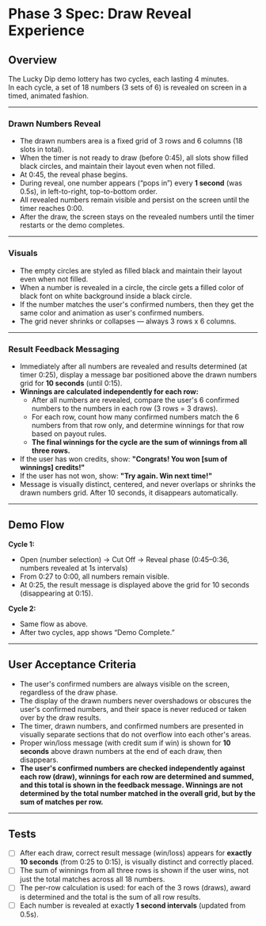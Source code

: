 # Phase 3 Spec: Draw Reveal Experience

## Overview

The Lucky Dip demo lottery has two cycles, each lasting 4 minutes.  
In each cycle, a set of 18 numbers (3 sets of 6) is revealed on screen in a timed, animated fashion.

---

### Drawn Numbers Reveal

- The drawn numbers area is a fixed grid of 3 rows and 6 columns (18 slots in total).
- When the timer is not ready to draw (before 0:45), all slots show filled black circles, and maintain their layout even when not filled.
- At 0:45, the reveal phase begins.
- During reveal, one number appears (“pops in”) every **1 second** (was 0.5s), in left-to-right, top-to-bottom order.
- All revealed numbers remain visible and persist on the screen until the timer reaches 0:00.
- After the draw, the screen stays on the revealed numbers until the timer restarts or the demo completes.

---

### Visuals

- The empty circles are styled as filled black and maintain their layout even when not filled.
- When a number is revealed in a circle, the circle gets a filled color of black font on white background inside a black circle. 
- If the number matches the user's confirmed numbers, then they get the same color and animation as user's confirmed numbers.
- The grid never shrinks or collapses — always 3 rows x 6 columns.

---

### Result Feedback Messaging

- Immediately after all numbers are revealed and results determined (at timer 0:25), display a message bar positioned above the drawn numbers grid for **10 seconds** (until 0:15).
- **Winnings are calculated independently for each row:**  
  - After all numbers are revealed, compare the user's 6 confirmed numbers to the numbers in each row (3 rows = 3 draws).
  - For each row, count how many confirmed numbers match the 6 numbers from that row only, and determine winnings for that row based on payout rules.
  - **The final winnings for the cycle are the sum of winnings from all three rows.**
- If the user has won credits, show: **"Congrats! You won [sum of winnings] credits!"**
- If the user has not won, show: **"Try again. Win next time!"**
- Message is visually distinct, centered, and never overlaps or shrinks the drawn numbers grid. After 10 seconds, it disappears automatically.

---

## Demo Flow

**Cycle 1:**
- Open (number selection) → Cut Off → Reveal phase (0:45–0:36, numbers revealed at 1s intervals)
- From 0:27 to 0:00, all numbers remain visible.
- At 0:25, the result message is displayed above the grid for 10 seconds (disappearing at 0:15).

**Cycle 2:**
- Same flow as above.
- After two cycles, app shows “Demo Complete.”

---

## User Acceptance Criteria

- The user's confirmed numbers are always visible on the screen, regardless of the draw phase.
- The display of the drawn numbers never overshadows or obscures the user's confirmed numbers, and their space is never reduced or taken over by the draw results.
- The timer, drawn numbers, and confirmed numbers are presented in visually separate sections that do not overflow into each other's areas.
- Proper win/loss message (with credit sum if win) is shown for **10 seconds** above drawn numbers at the end of each draw, then disappears.
- **The user's confirmed numbers are checked independently against each row (draw), winnings for each row are determined and summed, and this total is shown in the feedback message. Winnings are not determined by the total number matched in the overall grid, but by the sum of matches per row.**

---

## Tests

- [ ] After each draw, correct result message (win/loss) appears for **exactly 10 seconds** (from 0:25 to 0:15), is visually distinct and correctly placed.
- [ ] The sum of winnings from all three rows is shown if the user wins, not just the total matches across all 18 numbers.
- [ ] The per-row calculation is used: for each of the 3 rows (draws), award is determined and the total is the sum of all row results.
- [ ] Each number is revealed at exactly **1 second intervals** (updated from 0.5s).
